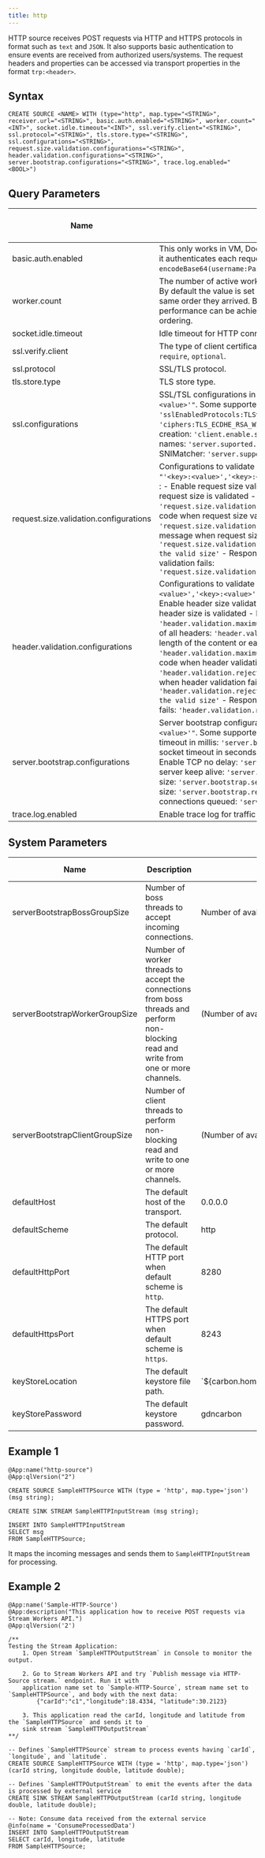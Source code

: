 ```yaml
---
title: http
---
```


HTTP source receives POST requests via HTTP and HTTPS protocols in format such as `text` and `JSON`. It also supports basic
authentication to ensure events are received from authorized users/systems. The request headers and properties can be accessed via
transport properties in the format `trp:<header>`.

## Syntax

    CREATE SOURCE <NAME> WITH (type="http", map.type="<STRING>", receiver.url="<STRING>", basic.auth.enabled="<STRING>", worker.count="<INT>", socket.idle.timeout="<INT>", ssl.verify.client="<STRING>", ssl.protocol="<STRING>", tls.store.type="<STRING>", ssl.configurations="<STRING>", request.size.validation.configurations="<STRING>", header.validation.configurations="<STRING>", server.bootstrap.configurations="<STRING>", trace.log.enabled="<BOOL>")

## Query Parameters

| Name   | Description | Default Value     | Possible Data Types | Optional | Dynamic |
|--------|------------|--------------------|---------------------|----------|---------|
| basic.auth.enabled   | This only works in VM, Docker and Kubernetes. Where when enabled it authenticates each request using the `Authorization:'Basic encodeBase64(username:Password)'` header.                 | false   | STRING              | Yes      | No      |
| worker.count         | The number of active worker threads to serve the incoming events. By default the value is set to `1` to ensure events are processed in the same order they arrived. By increasing this value, higher performance can be achieved in the expense of losing event ordering.       | 1       | INT                 | Yes      | No      |
| socket.idle.timeout  | Idle timeout for HTTP connection in millis.          | 120000  | INT                 | Yes      | No      |
| ssl.verify.client    | The type of client certificate verification. Supported values are `require`, `optional`.         | \-      | STRING              | Yes      | No      |
| ssl.protocol         | SSL/TLS protocol.          | TLS     | STRING              | Yes      | No      |
| tls.store.type       | TLS store type.            | JKS     | STRING              | Yes      | No      |
| ssl.configurations   | SSL/TSL configurations in format `"'<key>:<value>','<key>:<value>'"`. Some supported parameters:  - SSL/TLS protocols: `'sslEnabledProtocols:TLSv1.1,TLSv1.2'`  - List of ciphers: `'ciphers:TLS_ECDHE_RSA_WITH_AES_128_CBC_SHA256'`  - Enable session creation: `'client.enable.session.creation:true'`  - Supported server names: `'server.suported.server.names:server'`  - Add HTTP SNIMatcher: `'server.supported.snimatchers:SNIMatcher'`                  | \-      | STRING              | Yes      | No      |
| request.size.validation.configurations | Configurations to validate the HTTP request size. Expected format `"'<key>:<value>','<key>:<value>'"`. Some supported configurations :  - Enable request size validation: `'request.size.validation:true'`  If request size is validated  - Maximum request size: `'request.size.validation.maximum.value:2048'`  - Response status code when request size validation fails: `'request.size.validation.reject.status.code:401'`  - Response message when request size validation fails: `'request.size.validation.reject.message:Message is bigger than the valid size'`  - Response Content-Type when request size validation fails: `'request.size.validation.reject.message.content.type:plain/text'`       | \-      | STRING              | Yes      | No      |
| header.validation.configurations       | Configurations to validate HTTP headers. Expected format `"'<key>:<value>','<key>:<value>'"`. Some supported configurations :  - Enable header size validation: `'header.size.validation:true'`  If header size is validated  - Maximum length of initial line: `'header.validation.maximum.request.line:4096'`  - Maximum length of all headers: `'header.validation.maximum.size:8192'`  - Maximum length of the content or each chunk: `'header.validation.maximum.chunk.size:8192'`  - Response status code when header validation fails: `'header.validation.reject.status.code:401'`  - Response message when header validation fails: `'header.validation.reject.message:Message header is bigger than the valid size'`  - Response Content-Type when header validation fails: `'header.validation.reject.message.content.type:plain/text'` | \-      | STRING              | Yes      | No      |
| server.bootstrap.configurations        | Server bootstrap configurations in format `"'<key>:<value>','<key>:<value>'"`. Some supported configurations :  - Server connect timeout in millis: `'server.bootstrap.connect.timeout:15000'`  - Server socket timeout in seconds: `'server.bootstrap.socket.timeout:15'`  - Enable TCP no delay: `'server.bootstrap.nodelay:true'`  - Enable server keep alive: `'server.bootstrap.keepalive:true'`  - Send buffer size: `'server.bootstrap.sendbuffersize:1048576'`  - Receive buffer size: `'server.bootstrap.recievebuffersize:1048576'`  - Number of connections queued: `'server.bootstrap.socket.backlog:100'` | \-      | STRING              | Yes      | No      |
| trace.log.enabled    | Enable trace log for traffic monitoring.             | false   | BOOL                | Yes      | No      |

## System Parameters

| Name         | Description | Default Value     | Possible Parameters         |
|--------------|-------------|-------------------|-----------------------------|
| serverBootstrapBossGroupSize   | Number of boss threads to accept incoming connections.  | Number of available processors      | Any positive integer        |
| serverBootstrapWorkerGroupSize | Number of worker threads to accept the connections from boss threads and perform non-blocking read and write from one or more channels. | (Number of available processors) \* 2                 | Any positive integer        |
| serverBootstrapClientGroupSize | Number of client threads to perform non-blocking read and write to one or more channels.    | (Number of available processors) \* 2                 | Any positive integer        |
| defaultHost  | The default host of the transport.              | 0.0.0.0   | Any valid host              |
| defaultScheme                  | The default protocol.         | http      | http https                  |
| defaultHttpPort                | The default HTTP port when default scheme is `http`.    | 8280      | Any valid port              |
| defaultHttpsPort               | The default HTTPS port when default scheme is `https`.  | 8243      | Any valid port              |
| keyStoreLocation               | The default keystore file path.                 | \`\${carbon.home}/resources/security/gdncarbon.jks\` | Path to \`.jks\` file       |
| keyStorePassword               | The default keystore password.                  | gdncarbon        | Keystore password as string |

## Example 1

    @App:name("http-source")
    @App:qlVersion("2")

    CREATE SOURCE SampleHTTPSource WITH (type = 'http', map.type='json') (msg string);

    CREATE SINK STREAM SampleHTTPInputStream (msg string);

    INSERT INTO SampleHTTPInputStream
    SELECT msg
    FROM SampleHTTPSource;

It maps the incoming messages and sends them to `SampleHTTPInputStream` for processing.

## Example 2

    @App:name('Sample-HTTP-Source')
    @App:description("This application how to receive POST requests via Stream Workers API.")
    @App:qlVersion('2')

    /**
    Testing the Stream Application:
        1. Open Stream `SampleHTTPOutputStream` in Console to monitor the output.

        2. Go to Stream Workers API and try `Publish message via HTTP-Source stream.` endpoint. Run it with
        application name set to `Sample-HTTP-Source`, stream name set to `SampleHTTPSource`, and body with the next data:
            {"carId":"c1","longitude":18.4334, "latitude":30.2123}

        3. This application read the carId, longitude and latitude from the `SampleHTTPSource` and sends it to
        sink stream `SampleHTTPOutputStream`
    **/

    -- Defines `SampleHTTPSource` stream to process events having `carId`, `longitude`, and `latitude`.
    CREATE SOURCE SampleHTTPSource WITH (type = 'http', map.type='json') (carId string, longitude double, latitude double);

    -- Defines `SampleHTTPOutputStream` to emit the events after the data is processed by external service
    CREATE SINK STREAM SampleHTTPOutputStream (carId string, longitude double, latitude double);

    -- Note: Consume data received from the external service
    @info(name = 'ConsumeProcessedData')
    INSERT INTO SampleHTTPOutputStream
    SELECT carId, longitude, latitude
    FROM SampleHTTPSource;
